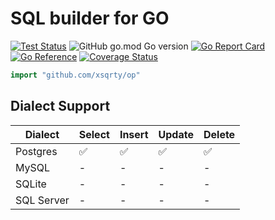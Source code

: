 # SQL builder for GO
[![Test Status](https://github.com/xsqrty/op/actions/workflows/test.yml/badge.svg)](https://github.com/xsqrty/op/actions/workflows/test.yml) ![GitHub go.mod Go version](https://img.shields.io/github/go-mod/go-version/xsqrty/op) [![Go Report Card](https://goreportcard.com/badge/github.com/xsqrty/op)](https://goreportcard.com/report/github.com/xsqrty/op) [![Go Reference](https://pkg.go.dev/badge/github.com/xsqrty/op.svg)](https://pkg.go.dev/github.com/xsqrty/op) [![Coverage Status](https://coveralls.io/repos/github/xsqrty/op/badge.svg?branch=main)](https://coveralls.io/github/xsqrty/op?branch=main)

```go
import "github.com/xsqrty/op"
```

## Dialect Support

| Dialect     | Select | Insert | Update | Delete |
|-------------|--------|--------|--------|--------|
| Postgres    | ✅      | ✅      | ✅      | ✅      |
| MySQL       | -      | -      | -      | -      |
| SQLite      | -      | -      | -      | -      |
| SQL Server  | -      | -      | -      | -      |
